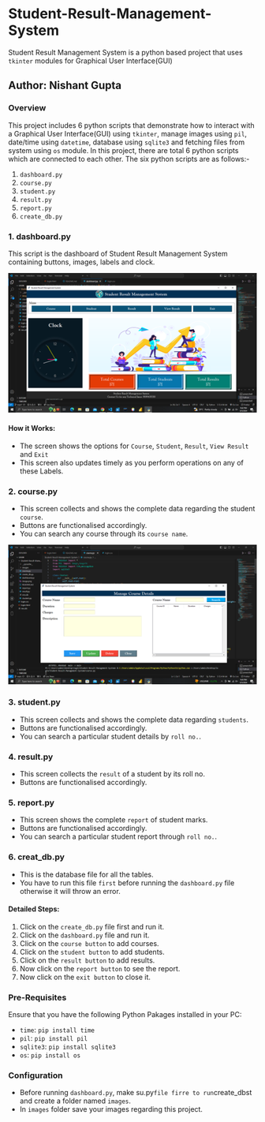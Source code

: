 # Student-Result-Management-System
Student Result Management System is a python based project that uses `tkinter` modules for Graphical User Interface(GUI)

## Author: Nishant Gupta

### Overview
This project includes 6 python scripts that demonstrate how to interact with a Graphical User Interface(GUI) using `tkinter`, manage images using `pil`, date/time using `datetime`, database using `sqlite3` and fetching files from system using `os` module. In this project, there are total 6 python scripts which are connected to each other. The six python scripts are as follows:-
1. `dashboard.py`
2. `course.py`
3. `student.py`
4. `result.py`
5. `report.py`
6. `create_db.py`

### 1. dashboard.py
This script is the dashboard of Student Result Management System containing buttons, images, labels and clock.

![alt text](image.png)

#### How it Works:
- The screen shows the options for `Course`, `Student`, `Result`, `View Result` and `Exit`
- This screen also updates timely as you perform operations on any of these Labels.

### 2. course.py
- This screen collects and shows the complete data regarding the student `course`.
- Buttons are functionalised accordingly.
- You can search any course through its `course name`.

![alt text](image-1.png)

### 3. student.py
- This screen collects and shows the complete data regarding `students`.
- Buttons are functionalised accordingly.
- You can search a particular student details by `roll no.`.

### 4. result.py
- This screen collects the `result` of a student by its roll no.
- Buttons are functionalised accordingly.

### 5. report.py
- This screen shows the complete `report` of student marks.
- Buttons are functionalised accordingly.
- You can search a particular student report through `roll no.`.

### 6. creat_db.py
- This is the database file for all the tables.
- You have to run this file `first` before running the `dashboard.py` file otherwise it will throw an error.

#### Detailed Steps:
1. Click on the `create_db.py` file first and run it.
2. Click on the `dashboard.py` file and run it.
3. Click on the `course button` to add courses.
4. Click on the `student button` to add students.
5. Click on the `result button` to add results.
6. Now click on the `report button` to see the report.
7. Now click on the `exit button` to close it.

### Pre-Requisites
Ensure that you have the following Python Pakages installed in your PC:
- `time`: `pip install time`
- `pil`: `pip install pil`
- `sqlite3`: `pip install sqlite3`
- `os`: `pip install os`

### Configuration
- Before running `dashboard.py`, make su.py` file firre to run `create_dbst and create a folder named `images`.
- In `images` folder save your images regarding this project.